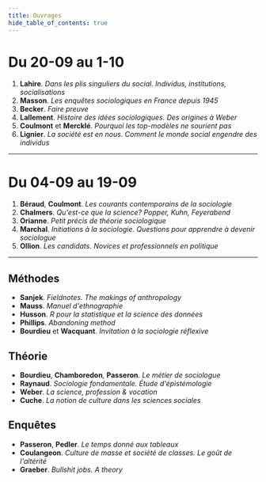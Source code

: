 ```yaml
---
title: Ouvrages
hide_table_of_contents: true
---
```


# Du 20-09 au 1-10

1. **Lahire**. _Dans les plis singuliers du social. Individus, institutions, socialisations_
2. **Masson**. _Les enquêtes sociologiques en France depuis 1945_
3. **Becker**. _Faire preuve_
4. **Lallement**. _Histoire des idées sociologiques. Des origines à Weber_
5. **Coulmont** et **Mercklé**. _Pourquoi les top-modèles ne sourient pas_
6. **Lignier**. _La société est en nous. Comment le monde social engendre des individus_

<hr />

# Du 04-09 au 19-09

1. **Béraud**, **Coulmont**. _Les courants contemporains de la sociologie_
2. **Chalmers**. _Qu'est-ce que la science? Popper, Kuhn, Feyerabend_
3. **Orianne**. _Petit précis de théorie sociologique_
4. **Marchal**. _Initiations à la sociologie. Questions pour apprendre à devenir sociologue_
5. **Ollion**. _Les candidats. Novices et professionnels en politique_

<hr />

## Méthodes

- **Sanjek**. _Fieldnotes. The makings of anthropology_
- **Mauss**. _Manuel d'ethnographie_
- **Husson**. _R pour la statistique et la science des données_
- **Phillips**. _Abandoning method_
- **Bourdieu** et **Wacquant**. _Invitation à la sociologie réflexive_

## Théorie

- **Bourdieu**, **Chamboredon**, **Passeron**. _Le métier de sociologue_
- **Raynaud**. _Sociologie fondamentale. Étude d'épistémologie_
- **Weber**. _La science, profession & vocation_
- **Cuche**. _La notion de culture dans les sciences sociales_

## Enquêtes

- **Passeron**, **Pedler**. _Le temps donné aux tableaux_
- **Coulangeon**. _Culture de masse et société de classes. Le goût de l'altérité_
- **Graeber**. _Bullshit jobs. A theory_